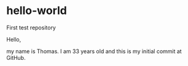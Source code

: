 # hello-world
First test repository

Hello,

my name is Thomas. I am 33 years old and this is my initial commit at GitHub.
